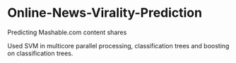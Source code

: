 # Online-News-Virality-Prediction


Predicting Mashable.com content shares


Used SVM in multicore parallel processing, classification trees and boosting on classification trees.
